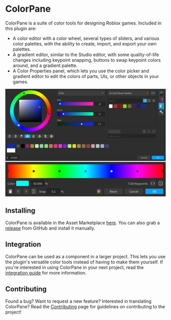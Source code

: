 # ColorPane

ColorPane is a suite of color tools for designing Roblox games. Included in this plugin are:

- A color editor with a color wheel, several types of sliders, and various color palettes, with the ability to create, import, and export your own palettes.
- A gradient editor, similar to the Studio editor, with some quality-of-life changes including keypoint snapping, buttons to swap keypoint colors around, and a gradient palette.
- A Color Properties panel, which lets you use the color picker and gradient editor to edit the colors of parts, UIs, or other objects in your games.

![Color editor](images/color-editor.png)
![Gradient editor](images/gradient-editor.png)

## Installing

ColorPane is available in the Asset Marketplace [here](https://create.roblox.com/marketplace/asset/6474565567). You can also grab a [release](https://github.com/Blupo/ColorPane/releases) from GitHub and install it manually.

## Integration

ColorPane can be used as a component in a larger project. This lets you use the plugin's versatile color tools instead of having to make them yourself. If you're interested in using ColorPane in your next project, read the [integration guide](developer-guide/integration.md) for more information.

## Contributing

Found a bug? Want to request a new feature? Interested in translating ColorPane? Read the [Contributing](contributing.md) page for guidelines on contributing to the project!